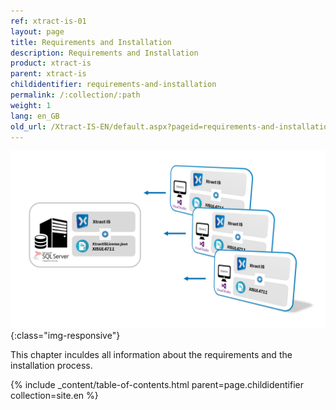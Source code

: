 ```yaml
---
ref: xtract-is-01
layout: page
title: Requirements and Installation
description: Requirements and Installation
product: xtract-is
parent: xtract-is
childidentifier: requirements-and-installation
permalink: /:collection/:path
weight: 1
lang: en_GB
old_url: /Xtract-IS-EN/default.aspx?pageid=requirements-and-installation
---
```

![client_server_architektur_xis_final](/img/content/client_server_architektur_xis_final_3D.png){:class="img-responsive"}

This chapter inculdes all information about the requirements and the installation process.

{% include _content/table-of-contents.html parent=page.childidentifier collection=site.en %}
